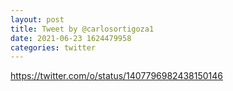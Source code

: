 ```yaml
--- 
layout: post 
title: Tweet by @carlosortigoza1 
date: 2021-06-23 1624479958 
categories: twitter 
--- 
```

https://twitter.com/o/status/1407796982438150146